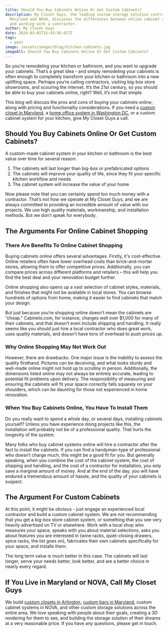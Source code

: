 ```yaml
---
title: Should You Buy Cabinets Online Or Get Custom Cabinets?
description: My Closet Guys, the leading custom storage solution contractor in
  Maryland and NOVA, discusses the differences between online cabinet shopping
  and working with a contractor.
author: My Closet Guys
date: 2024-03-01T15:43:50.617Z
tags:
  - post
image: /assets/images/blog/kitchen-cabinets.jpg
imageAlt: Should You Buy Cabinets Online Or Get Custom Cabinets?
---
```

So you’re remodeling your kitchen or bathroom, and you want to upgrade your cabinets. That’s a great idea - and simply remodeling your cabinets is often enough to completely transform your kitchen or bathroom into a new uplifting space. Perhaps you’re calling contractors, visiting big-box store showrooms, and scouring the internet. It’s the 21st century, so you should be able to buy your cabinets online, right? Well, it’s not that simple.

This blog will discuss the pros and cons of buying your cabinets online, along with pricing and functionality considerations. If you need a [custom closet in Maryland](https://myclosetguys.com/maryland-custom-closets/), a [home office system in Washington DC](https://myclosetguys.com/nova-dc-custom-home-offices/), or a custom cabinet system for your kitchen, give My Closet Guys a call.

## Should You Buy Cabinets Online Or Get Custom Cabinets?

A custom-made cabinet system in your kitchen or bathroom is the best value over time for several reason:

1. The cabinets will last longer than big-box or prefabricated options
2. The cabinets will improve your quality of life, since they fit your specific kitchen workflow and needs
3. The cabinet system will increase the value of your home

Now please note that you can certainly spend too much money with a contractor. That’s not how we operate at My Closet Guys, and we are always committed to providing an incredible amount of value with our projects. We use high quality materials, workmanship, and installation methods. But we don’t speak for everybody.

## The Arguments For Online Cabinet Shopping

### There Are Benefits To Online Cabinet Shopping

Buying cabinets online offers several advantages. Firstly, it's cost-effective. Online retailers often have lower overhead costs than brick-and-mortar stores, allowing them to offer competitive prices. Additionally, you can compare prices across different platforms and retailers – this will help you find the best deal and your renovation budget further.

Online shopping also opens up a vast selection of cabinet styles, materials, and finishes that might not be available in local stores. You can browse hundreds of options from home, making it easier to find cabinets that match your design.

But just because you’re shopping online doesn’t mean the cabinets are “cheap.” Cabinets.com, for instance, charges well over $1,000 for many of their cabinets, and that doesn’t even include shipping and handling. It really seems like you should just hire a local contractor who does great work, uses quality materials, and doesn’t have tons of overhead to push prices up.

### Why Online Shopping May Not Work Out

However, there are drawbacks. One major issue is the inability to assess the quality firsthand. Pictures can be deceiving, and what looks sturdy and well-made online might not hold up to scrutiny in person. Additionally, the dimensions listed online may not always be entirely accurate, leading to potential fit problems upon delivery. The responsibility of measuring and ensuring the cabinets will fit your space correctly falls squarely on your shoulders, which can be daunting for those not experienced in home renovation.

### When You Buy Cabinets Online, You Have To Install Them

Do you really want to spend a whole day, or several days, installing cabinets yourself? Unless you have experience doing projects like this, the installation will probably not be of a professional quality. That hurts the longevity of the system.

Many folks who buy cabinet systems online will hire a contractor after the fact to install the cabinets. If you can find a handyman-type of professional who doesn’t charge much, this might be a good fit for you. But generally speaking, when you combine the cost of the cabinet system, the cost of shipping and handling, and the cost of a contractor for installation, you only save a marginal amount of money. And at the end of the day, you will have endured a tremendous amount of hassle, and the quality of your cabinets is suspect.

## The Argument For Custom Cabinets

At this point, it might be obvious - just engage an experienced local contractor and build a custom cabinet system. We are not recommending that you get a big-box store cabinet system, or something that you see very heavily advertised on TV or elsewhere. Work with a local shop who measures your space, speaks with you about material selections, asks you about features you are interested in (wine racks, quiet-closing drawers, spice racks, the list goes on), fabricates their own cabinets specifically for your space, and installs them.

The long term value is much better in this case. The cabinets will last longer, serve your needs better, look better, and are a better choice in nearly every regard.

## If You Live in Maryland or NOVA, Call My Closet Guys

We build [custom closets in Arlington](https://myclosetguys.com/arlington-custom-closets), [custom bars in Maryland](https://myclosetguys.com/custom-bars/), custom cabinet systems in NOVA, and other custom storage solutions across the entire area. We love speaking with people about their goals, creating a 3D rendering for them to see, and building the storage solution of their dreams at a very reasonable price. If you have any questions, please get in touch.